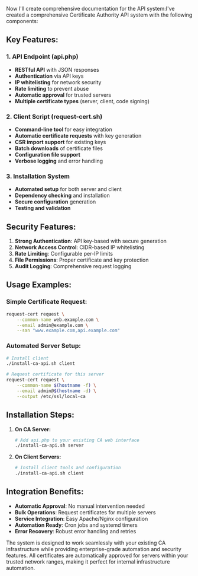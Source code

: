 Now I'll create comprehensive documentation for the API system:I've created a comprehensive Certificate Authority API system with the following components:

## **Key Features:**

### **1. API Endpoint (api.php)**
- **RESTful API** with JSON responses
- **Authentication** via API keys
- **IP whitelisting** for network security
- **Rate limiting** to prevent abuse
- **Automatic approval** for trusted servers
- **Multiple certificate types** (server, client, code signing)

### **2. Client Script (request-cert.sh)**
- **Command-line tool** for easy integration
- **Automatic certificate requests** with key generation
- **CSR import support** for existing keys
- **Batch downloads** of certificate files
- **Configuration file support**
- **Verbose logging** and error handling

### **3. Installation System**
- **Automated setup** for both server and client
- **Dependency checking** and installation
- **Secure configuration** generation
- **Testing and validation**

## **Security Features:**

1. **Strong Authentication**: API key-based with secure generation
2. **Network Access Control**: CIDR-based IP whitelisting
3. **Rate Limiting**: Configurable per-IP limits
4. **File Permissions**: Proper certificate and key protection
5. **Audit Logging**: Comprehensive request logging

## **Usage Examples:**

### **Simple Certificate Request:**
```bash
request-cert request \
    --common-name web.example.com \
    --email admin@example.com \
    --san "www.example.com,api.example.com"
```

### **Automated Server Setup:**
```bash
# Install client
./install-ca-api.sh client

# Request certificate for this server
request-cert request \
    --common-name $(hostname -f) \
    --email admin@$(hostname -d) \
    --output /etc/ssl/local-ca
```

## **Installation Steps:**

1. **On CA Server:**
   ```bash
   # Add api.php to your existing CA web interface
   ./install-ca-api.sh server
   ```

2. **On Client Servers:**
   ```bash
   # Install client tools and configuration
   ./install-ca-api.sh client
   ```

## **Integration Benefits:**

- **Automatic Approval**: No manual intervention needed
- **Bulk Operations**: Request certificates for multiple servers
- **Service Integration**: Easy Apache/Nginx configuration
- **Automation Ready**: Cron jobs and systemd timers
- **Error Recovery**: Robust error handling and retries

The system is designed to work seamlessly with your existing CA infrastructure while providing enterprise-grade automation and security features. All certificates are automatically approved for servers within your trusted network ranges, making it perfect for internal infrastructure automation.